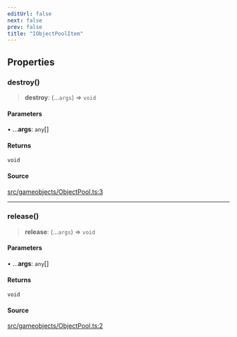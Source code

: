 ```yaml
---
editUrl: false
next: false
prev: false
title: "IObjectPoolItem"
---
```


## Properties

### destroy()

> **destroy**: (...`args`) => `void`

#### Parameters

• ...**args**: `any`[]

#### Returns

`void`

#### Source

[src/gameobjects/ObjectPool.ts:3](https://github.com/relishinc/dill-pixel/blob/c79d8e8552aaa0f13a29535c819ae67d025b4669/src/gameobjects/ObjectPool.ts#L3)

***

### release()

> **release**: (...`args`) => `void`

#### Parameters

• ...**args**: `any`[]

#### Returns

`void`

#### Source

[src/gameobjects/ObjectPool.ts:2](https://github.com/relishinc/dill-pixel/blob/c79d8e8552aaa0f13a29535c819ae67d025b4669/src/gameobjects/ObjectPool.ts#L2)
